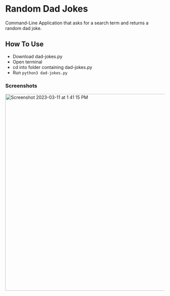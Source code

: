 # Random Dad Jokes
Command-Line Application that asks for a search term and returns a random dad joke.

## How To Use
- Download dad-jokes.py
- Open terminal
- cd into folder containing dad-jokes.py
- Run `python3 dad-jokes.py`

### Screenshots
<img width="621" alt="Screenshot 2023-03-11 at 1 41 15 PM" src="https://user-images.githubusercontent.com/95086147/224505987-8572b918-c781-4a52-823f-cb940601d085.png">
